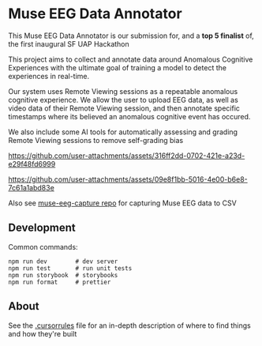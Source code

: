 # Muse EEG Data Annotator

This Muse EEG Data Annotator is our submission for, and a **top 5 finalist** of, the first inaugural SF UAP Hackathon

This project aims to collect and annotate data around Anomalous Cognitive Experiences with the ultimate goal of training a model to detect the experiences in real-time.

Our system uses Remote Viewing sessions as a repeatable anomalous cognitive experience. We allow the user to upload EEG data, as well as video data of their Remote Viewing session, and then annotate specific timestamps where its believed an anomalous cognitive event has occured. 

We also include some AI tools for automatically assessing and grading Remote Viewing sessions to remove self-grading bias


https://github.com/user-attachments/assets/316ff2dd-0702-421e-a23d-e29f48fd6999


https://github.com/user-attachments/assets/09e8f1bb-5016-4e00-b6e8-7c61a1abd83e


Also see [muse-eeg-capture repo](https://github.com/TonySparc/muse-eeg-capture) for capturing Muse EEG data to CSV

## Development

Common commands:

```shellscript
npm run dev        # dev server
npm run test       # run unit tests
npm run storybook  # storybooks
npm run format     # prettier
```

## About

See the [.cursorrules](./.cursorrules) file for an in-depth description of where to find things and how they're built
